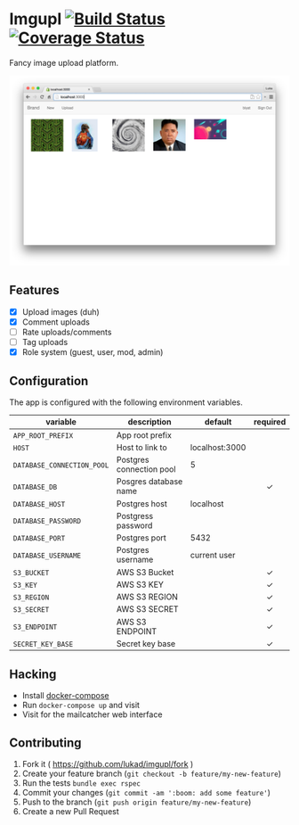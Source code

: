 Imgupl [![Build Status](https://travis-ci.org/lukad/imgupl.svg?branch=develop)](https://travis-ci.org/lukad/imgupl) [![Coverage Status](https://coveralls.io/repos/lukad/imgupl/badge.svg?branch=develop&service=github)](https://coveralls.io/github/lukad/imgupl?branch=develop)
======

Fancy image upload platform.

![](screenshot.png)

## Features

* [x] Upload images (duh)
* [x] Comment uploads
* [ ] Rate uploads/comments
* [ ] Tag uploads
* [x] Role system (guest, user, mod, admin)

## Configuration

The app is configured with the following environment variables.

| variable                   | description              | default        | required |
|----------------------------|--------------------------|----------------|:--------:|
| `APP_ROOT_PREFIX`          | App root prefix          |                |          |
| `HOST`                     | Host to link to          | localhost:3000 |          |
| `DATABASE_CONNECTION_POOL` | Postgres connection pool | 5              |          |
| `DATABASE_DB`              | Posgres database name    |                | ✓        |
| `DATABASE_HOST`            | Postgres host            | localhost      |          |
| `DATABASE_PASSWORD`        | Postgress password       |                |          |
| `DATABASE_PORT`            | Postgres port            | 5432           |          |
| `DATABASE_USERNAME`        | Postgres username        | current user   |          |
| `S3_BUCKET`                | AWS S3 Bucket            |                | ✓        |
| `S3_KEY`                   | AWS S3 KEY               |                | ✓        |
| `S3_REGION`                | AWS S3 REGION            |                | ✓        |
| `S3_SECRET`                | AWS S3 SECRET            |                | ✓        |
| `S3_ENDPOINT`              | AWS S3 ENDPOINT          |                | ✓        |
| `SECRET_KEY_BASE`          | Secret key base          |                | ✓        |

## Hacking

* Install [docker-compose](http://docs.docker.com/compose/install/)
* Run `docker-compose up` and visit [](http://localhost:3000)
* Visit [](http://localhost:1080) for the mailcatcher web interface

## Contributing

1. Fork it ( https://github.com/lukad/imgupl/fork )
2. Create your feature branch (`git checkout -b feature/my-new-feature`)
3. Run the tests `bundle exec rspec`
4. Commit your changes (`git commit -am ':boom: add some feature'`)
5. Push to the branch (`git push origin feature/my-new-feature`)
6. Create a new Pull Request
